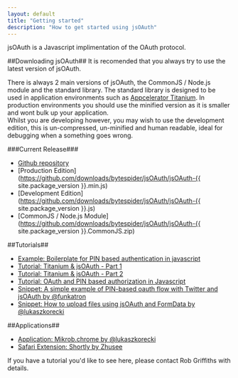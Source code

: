 ```yaml
---
layout: default
title: "Getting started"
description: "How to get started using jsOAuth"
---
```


jsOAuth is a Javascript implimentation of the OAuth protocol.

##Downloading jsOAuth##
It is recomended that you always try to use the latest version of jsOAuth.

There is always 2 main versions of jsOAuth, the CommonJS / Node.js module and 
the standard library. The standard library is designed to be used in application 
environments such as [Appcelerator Titanium](http://appcelerator.com).
In production environments you should use the minified version as it is smaller 
and wont bulk up your application.  
Whilst you are developing however, you may wish to use the development edition, 
this is un-compressed, un-minified and human readable, ideal for debugging when 
a something goes wrong.

###Current Release###
- [Github repository](https://github.com/bytespider/jsOAuth)
- [Production Edition](https://github.com/downloads/bytespider/jsOAuth/jsOAuth-{{ site.package_version }}.min.js)
- [Development Edition](https://github.com/downloads/bytespider/jsOAuth/jsOAuth-{{ site.package_version }}.js)
- [CommonJS / Node.js Module](https://github.com/downloads/bytespider/jsOAuth/jsOAuth-{{ site.package_version }}.CommonJS.zip)

##Tutorials##
* [Example: Boilerplate for PIN based authentication in javascript](https://gist.github.com/1071227)
* [Tutorial: Titanium & jsOAuth - Part 1](http://code.bytespider.eu/post/3032429995/twitter-client-using-titanium-and-jsoauth-part-1)
* [Tutorial: Titanium & jsOAuth - Part 2](http://code.bytespider.eu/post/3088341182/twitter-client-using-titanium-and-jsoauth-part-2)
* [Tutorial: OAuth and PIN based authorization in Javascript](http://log.coffeesounds.com/oauth-and-pin-based-authorization-in-javascri)
* [Snippet: A simple example of PIN-based oauth flow with Twitter and jsOAuth by @funkatron](https://gist.github.com/979955)
* [Snippet: How to upload files using jsOAuth and FormData by @lukaszkorecki](https://gist.github.com/1038408)

##Applications##
* [Application: Mikrob.chrome by @lukaszkorecki](https://github.com/lukaszkorecki/Mikrob.chrome/blob/master/lib/oauth_request.js)
* [Safari Extension: Shortly by Zhusee](https://github.com/ZZHC/Shortly/tree/v2.0beta1/Shortly.safariextension/oauth)

If you have a tutorial you'd like to see here, please contact Rob Griffiths with 
details.